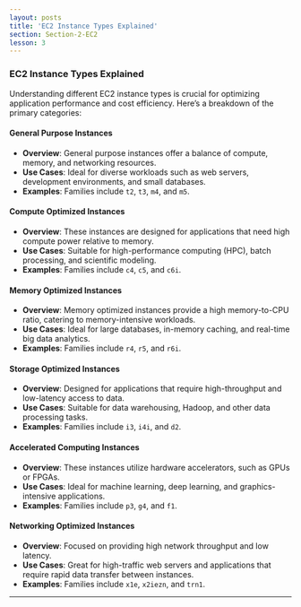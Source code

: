 ```yaml
---
layout: posts
title: 'EC2 Instance Types Explained'
section: Section-2-EC2
lesson: 3
---
```


### EC2 Instance Types Explained

Understanding different EC2 instance types is crucial for optimizing application performance and cost efficiency. Here’s a breakdown of the primary categories:

#### General Purpose Instances

- **Overview**: General purpose instances offer a balance of compute, memory, and networking resources.
- **Use Cases**: Ideal for diverse workloads such as web servers, development environments, and small databases.
- **Examples**: Families include `t2`, `t3`, `m4`, and `m5`.

<!-- pagebreak -->

#### Compute Optimized Instances

- **Overview**: These instances are designed for applications that need high compute power relative to memory.
- **Use Cases**: Suitable for high-performance computing (HPC), batch processing, and scientific modeling.
- **Examples**: Families include `c4`, `c5`, and `c6i`.

<!-- pagebreak -->

#### Memory Optimized Instances

- **Overview**: Memory optimized instances provide a high memory-to-CPU ratio, catering to memory-intensive workloads.
- **Use Cases**: Ideal for large databases, in-memory caching, and real-time big data analytics.
- **Examples**: Families include `r4`, `r5`, and `r6i`.

<!-- pagebreak -->

#### Storage Optimized Instances

- **Overview**: Designed for applications that require high-throughput and low-latency access to data.
- **Use Cases**: Suitable for data warehousing, Hadoop, and other data processing tasks.
- **Examples**: Families include `i3`, `i4i`, and `d2`.

<!-- pagebreak -->

#### Accelerated Computing Instances

- **Overview**: These instances utilize hardware accelerators, such as GPUs or FPGAs.
- **Use Cases**: Ideal for machine learning, deep learning, and graphics-intensive applications.
- **Examples**: Families include `p3`, `g4`, and `f1`.

<!-- pagebreak -->

#### Networking Optimized Instances

- **Overview**: Focused on providing high network throughput and low latency.
- **Use Cases**: Great for high-traffic web servers and applications that require rapid data transfer between instances.
- **Examples**: Families include `x1e`, `x2iezn`, and `trn1`.

---

